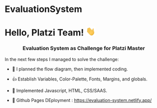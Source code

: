 # EvaluationSystem

# Hello, Platzi Team! <img src="https://github.com/dannzdev/dannzdev/blob/main/wave.gif" width="30px">
### <div align="center">Evaluation System as Challenge for Platzi Master
In the next few steps I managed to solve the challenge:
  

- 🔭 I planned the flow diagram, then implemented coding.

- 👍 Establish Variables, Color-Palette, Fonts, Margins, and globals.
  
- 👾 Implemented Javascript, HTML, CSS/SAAS.

- 👾 Github Pages DEployment : https://evaluation-system.netlify.app/
    
  

<br/>  
